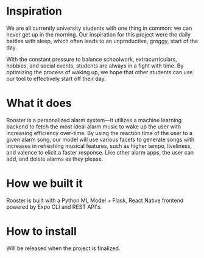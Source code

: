 # Inspiration
We are all currently university students with one thing in common: we can never get up in the morning. Our inspiration for this project were the daily battles with sleep, which often leads to an unproductive, groggy, start of the day.

With the constant pressure to balance schoolwork, extracurriculars, hobbies, and social events, students are always in a fight with time. By optimizing the process of waking up, we hope that other students can use our tool to effectively start off their day.

# What it does
Rooster is a personalized alarm system—it utilizes a machine learning backend to fetch the most ideal alarm music to wake up the user with increasing efficiency over-time. By using the reaction time of the user to a given alarm song, our model will use various facets to generate songs with increases in refreshing musical features, such as higher tempo, liveliness, and valence to elicit a faster response. Like other alarm apps, the user can add, and delete alarms as they please.

# How we built it
Rooster is built with a Python ML Model + Flask, React Native frontend powered by Expo CLI and REST API's.

# How to install
Will be released when the project is finalized.
